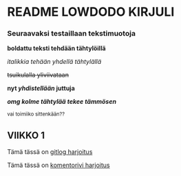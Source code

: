 # README LOWDODO KIRJULI


### Seuraavaksi testaillaan tekstimuotoja


**boldattu teksti tehdään tähtylöillä**

*italikkia tehään yhdellä tähtylällä*


~~tsuikulalla yliviivataan~~

**nyt _yhdistellään_ juttuja**

***omg kolme tähtylää tekee tämmösen***

<sub>vai toimiiko sittenkään??</sub>


## VIIKKO 1

Tämä tässä on [gitlog harjoitus](https://github.com/lowdodo/ot-harjoitustyo/blob/master/laskarit/viikko1/gitlog.txt)

Tämä tässä on [komentorivi harjoitus](https://github.com/lowdodo/ot-harjoitustyo/blob/master/laskarit/viikko1/komentorivi.txt)

